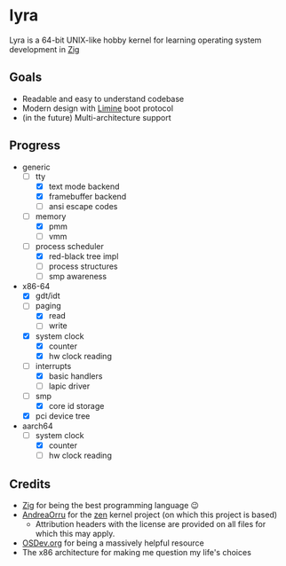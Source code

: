# lyra

Lyra is a 64-bit UNIX-like hobby kernel for learning operating system development in [Zig](https://ziglang.org/)

## Goals

- Readable and easy to understand codebase
- Modern design with [Limine](https://github.com/limine-bootloader/limine) boot protocol
- (in the future) Multi-architecture support

## Progress

- generic
  - [ ] tty
    - [x] text mode backend
    - [x] framebuffer backend
    - [ ] ansi escape codes
  - [ ] memory
    - [x] pmm
    - [ ] vmm
  - [ ] process scheduler
    - [x] red-black tree impl
    - [ ] process structures
    - [ ] smp awareness
- x86-64
  - [x] gdt/idt
  - [ ] paging
    - [x] read
    - [ ] write
  - [x] system clock
    - [x] counter
    - [x] hw clock reading
  - [ ] interrupts
    - [x] basic handlers
    - [ ] lapic driver
  - [ ] smp
    - [x] core id storage
  - [x] pci device tree
- aarch64
  - [ ] system clock
    - [x] counter
    - [ ] hw clock reading

## Credits

- [Zig](https://ziglang.org/) for being the best programming language 😉
- [AndreaOrru](https://github.com/AndreaOrru) for the [zen](https://github.com/AndreaOrru/zen/tree/reboot) kernel project (on which this project is based)
  - Attribution headers with the license are provided on all files for which this may apply.
- [OSDev.org](https://wiki.osdev.org/) for being a massively helpful resource
- The x86 architecture for making me question my life's choices
